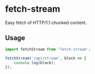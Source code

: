 # fetch-stream

Easy fetch of HTTP/1.1 chunked content.

## Usage

```js
import fetchStream from 'fetch-stream';

fetchStream('/api/stream', block => {
	console.log(block);
});
```
